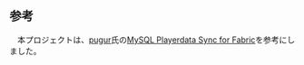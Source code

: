 ## 参考

　本プロジェクトは、[pugur](https://github.com/pugur523)氏の[MySQL Playerdata Sync for Fabric](https://github.com/pugur523/MySQL_PlayerdataSync-4-Fabric)を参考にしました。
